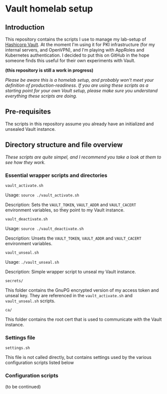 # Vault homelab setup

## Introduction

This repository contains the scripts I use to manage my lab-setup of [Hashicorp Vault](https://www.vaultproject.io). At the moment I'm using it for PKI infrastructure (for my internal servers, and OpenVPN), and I'm playing with AppRoles and Kubernetes authentication. I decided to put this on GitHub in the hope someone finds this useful for their own experiments with Vault.

**(this repository is still a work in progress)**

*Please be aware this is a homelab setup, and probably won't meet your definition of production-readiness. If you are using these scripts as a starting point for your own Vault setup, please make sure you understand everything these scripts are doing.*

## Pre-requisites

The scripts in this repository assume you already have an initialized and unsealed Vault instance. 

## Directory structure and file overview

*These scripts are quite simpel, and I recommend you take a look at them to see how they work.*

### Essential wrapper scripts and directories

`vault_activate.sh` 

Usage: `source ./vault_activate.sh`

Description: Sets the `VAULT_TOKEN`, `VAULT_ADDR` and `VAULT_CACERT` environment variables, so they point to my Vault instance.
  

`vault_deactivate.sh`

Usage: `source ./vault_deactivate.sh`

Description: Unsets the `VAULT_TOKEN`, `VAULT_ADDR` and `VAULT_CACERT` environment variables.


`vault_unseal.sh`

Usage: `./vault_unseal.sh`

Description: Simple wrapper script to unseal my Vault instance.


`secrets/`

This folder contains the GnuPG encrypted version of my access token and unseal key. They are referenced in the `vault_activate.sh` and `vault_unseal.sh` scripts.


`ca/`

This folder contains the root cert that is used to communicate with the Vault instance. 


### Settings file

`settings.sh`

This file is not called directly, but contains settings used by the various configuration scripts listed below

### Configuration scripts

(to be continued)

